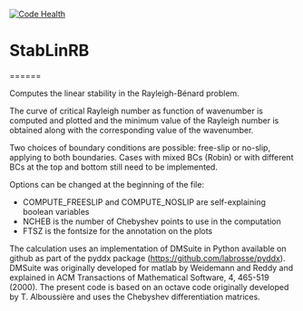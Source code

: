 [![Code Health](https://landscape.io/github/labrosse/StabLinRB/master/landscape.svg?style=flat)](https://landscape.io/github/labrosse/StabLinRB/master)

# StabLinRB
======

Computes the linear stability in the Rayleigh-Bénard problem.

The curve of critical Rayleigh number as function of wavenumber is computed
and plotted and the minimum value of the Rayleigh number is obtained along
with the corresponding value of the wavenumber.

Two choices of boundary conditions are possible: free-slip or no-slip, applying
to both boundaries. Cases with mixed BCs (Robin) or with different BCs at the
top and bottom still need to be implemented.

Options can be changed at the beginning of the file:
 - COMPUTE_FREESLIP and COMPUTE_NOSLIP are self-explaining boolean variables
 - NCHEB is the number of Chebyshev points to use in the computation
 - FTSZ is the fontsize for the annotation on the plots

The calculation uses an implementation of DMSuite in Python available on github
as part of the pyddx package (https://github.com/labrosse/pyddx).
DMSuite was originally developed for matlab by
Weidemann and Reddy and explained in ACM Transactions of Mathematical
Software, 4, 465-519 (2000). The present code is based on an octave code
originally developed by T. Alboussière and uses the Chebyshev differentiation
matrices.
